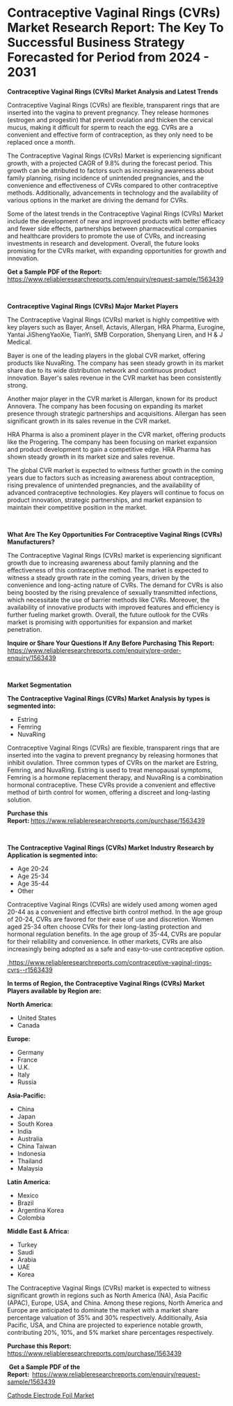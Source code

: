 <p><h1>Contraceptive Vaginal Rings (CVRs) Market Research Report: The Key To Successful Business Strategy Forecasted for Period from 2024 - 2031</h1></p><p><strong>Contraceptive Vaginal Rings (CVRs) Market Analysis and Latest Trends</strong></p>
<p><p>Contraceptive Vaginal Rings (CVRs) are flexible, transparent rings that are inserted into the vagina to prevent pregnancy. They release hormones (estrogen and progestin) that prevent ovulation and thicken the cervical mucus, making it difficult for sperm to reach the egg. CVRs are a convenient and effective form of contraception, as they only need to be replaced once a month.</p><p>The Contraceptive Vaginal Rings (CVRs) Market is experiencing significant growth, with a projected CAGR of 9.8% during the forecast period. This growth can be attributed to factors such as increasing awareness about family planning, rising incidence of unintended pregnancies, and the convenience and effectiveness of CVRs compared to other contraceptive methods. Additionally, advancements in technology and the availability of various options in the market are driving the demand for CVRs.</p><p>Some of the latest trends in the Contraceptive Vaginal Rings (CVRs) Market include the development of new and improved products with better efficacy and fewer side effects, partnerships between pharmaceutical companies and healthcare providers to promote the use of CVRs, and increasing investments in research and development. Overall, the future looks promising for the CVRs market, with expanding opportunities for growth and innovation.</p></p>
<p><strong>Get a Sample PDF of the Report:&nbsp;</strong> <a href="https://www.reliableresearchreports.com/enquiry/request-sample/1563439">https://www.reliableresearchreports.com/enquiry/request-sample/1563439</a></p>
<p>&nbsp;</p>
<p><strong>Contraceptive Vaginal Rings (CVRs) Major Market Players</strong></p>
<p><p>The Contraceptive Vaginal Rings (CVRs) market is highly competitive with key players such as Bayer, Ansell, Actavis, Allergan, HRA Pharma, Eurogine, Yantai JiShengYaoXie, TianYi, SMB Corporation, Shenyang Liren, and H & J Medical. </p><p>Bayer is one of the leading players in the global CVR market, offering products like NuvaRing. The company has seen steady growth in its market share due to its wide distribution network and continuous product innovation. Bayer's sales revenue in the CVR market has been consistently strong.</p><p>Another major player in the CVR market is Allergan, known for its product Annovera. The company has been focusing on expanding its market presence through strategic partnerships and acquisitions. Allergan has seen significant growth in its sales revenue in the CVR market.</p><p>HRA Pharma is also a prominent player in the CVR market, offering products like the Progering. The company has been focusing on market expansion and product development to gain a competitive edge. HRA Pharma has shown steady growth in its market size and sales revenue.</p><p>The global CVR market is expected to witness further growth in the coming years due to factors such as increasing awareness about contraception, rising prevalence of unintended pregnancies, and the availability of advanced contraceptive technologies. Key players will continue to focus on product innovation, strategic partnerships, and market expansion to maintain their competitive position in the market.</p></p>
<p>&nbsp;</p>
<p><strong>What Are The Key Opportunities For Contraceptive Vaginal Rings (CVRs) Manufacturers?</strong></p>
<p><p>The Contraceptive Vaginal Rings (CVRs) market is experiencing significant growth due to increasing awareness about family planning and the effectiveness of this contraceptive method. The market is expected to witness a steady growth rate in the coming years, driven by the convenience and long-acting nature of CVRs. The demand for CVRs is also being boosted by the rising prevalence of sexually transmitted infections, which necessitate the use of barrier methods like CVRs. Moreover, the availability of innovative products with improved features and efficiency is further fueling market growth. Overall, the future outlook for the CVRs market is promising with opportunities for expansion and market penetration.</p></p>
<p><strong>Inquire or Share Your Questions If Any Before Purchasing This Report:</strong> <a href="https://www.reliableresearchreports.com/enquiry/pre-order-enquiry/1563439">https://www.reliableresearchreports.com/enquiry/pre-order-enquiry/1563439</a></p>
<p>&nbsp;</p>
<p><strong>Market Segmentation</strong></p>
<p><strong>The Contraceptive Vaginal Rings (CVRs) Market Analysis by types is segmented into:</strong></p>
<p><ul><li>Estring</li><li>Femring</li><li>NuvaRing</li></ul></p>
<p><p>Contraceptive Vaginal Rings (CVRs) are flexible, transparent rings that are inserted into the vagina to prevent pregnancy by releasing hormones that inhibit ovulation. Three common types of CVRs on the market are Estring, Femring, and NuvaRing. Estring is used to treat menopausal symptoms, Femring is a hormone replacement therapy, and NuvaRing is a combination hormonal contraceptive. These CVRs provide a convenient and effective method of birth control for women, offering a discreet and long-lasting solution.</p></p>
<p><strong>Purchase this Report:&nbsp;</strong><a href="https://www.reliableresearchreports.com/purchase/1563439">https://www.reliableresearchreports.com/purchase/1563439</a></p>
<p>&nbsp;</p>
<p><strong>The Contraceptive Vaginal Rings (CVRs) Market Industry Research by Application is segmented into:</strong></p>
<p><ul><li>Age 20-24</li><li>Age 25-34</li><li>Age 35-44</li><li>Other</li></ul></p>
<p><p>Contraceptive Vaginal Rings (CVRs) are widely used among women aged 20-44 as a convenient and effective birth control method. In the age group of 20-24, CVRs are favored for their ease of use and discretion. Women aged 25-34 often choose CVRs for their long-lasting protection and hormonal regulation benefits. In the age group of 35-44, CVRs are popular for their reliability and convenience. In other markets, CVRs are also increasingly being adopted as a safe and easy-to-use contraceptive option.</p></p>
<p><a href="https://www.reliableresearchreports.com/contraceptive-vaginal-rings-cvrs--r1563439">&nbsp;https://www.reliableresearchreports.com/contraceptive-vaginal-rings-cvrs--r1563439</a></p>
<p><strong>In terms of Region, the Contraceptive Vaginal Rings (CVRs) Market Players available by Region are:</strong></p>
<p>
    <p> <strong> North America: </strong>
        <ul>
            <li>United States</li>
            <li>Canada</li>
        </ul>
        </p> 
    <p> <strong> Europe: </strong>
        <ul>
            <li>Germany</li>
            <li>France</li>
            <li>U.K.</li>
            <li>Italy</li>
            <li>Russia</li>
        </ul>
        </p> 
    <p> <strong> Asia-Pacific: </strong>
        <ul>
            <li>China</li>
            <li>Japan</li>
            <li>South Korea</li>
            <li>India</li>
            <li>Australia</li>
            <li>China Taiwan</li>
            <li>Indonesia</li>
            <li>Thailand</li>
            <li>Malaysia</li>
        </ul>
        </p> 
    <p> <strong> Latin America: </strong>
        <ul>
            <li>Mexico</li>
            <li>Brazil</li>
            <li>Argentina Korea</li>
            <li>Colombia</li>
        </ul>
        </p> 
    <p> <strong> Middle East & Africa: </strong>
        <ul>
            <li>Turkey</li>
            <li>Saudi</li>
            <li>Arabia</li>
            <li>UAE</li>
            <li>Korea</li>
        </ul>
    </p>
    </p>
<p><p>The Contraceptive Vaginal Rings (CVRs) market is expected to witness significant growth in regions such as North America (NA), Asia Pacific (APAC), Europe, USA, and China. Among these regions, North America and Europe are anticipated to dominate the market with a market share percentage valuation of 35% and 30% respectively. Additionally, Asia Pacific, USA, and China are projected to experience notable growth, contributing 20%, 10%, and 5% market share percentages respectively.</p></p>
<p><strong>Purchase this Report: </strong><a href="https://www.reliableresearchreports.com/purchase/1563439">https://www.reliableresearchreports.com/purchase/1563439</a></p>
<p>&nbsp;<strong>Get a Sample PDF of the Report:&nbsp;&nbsp;</strong><a href="https://www.reliableresearchreports.com/enquiry/request-sample/1563439">https://www.reliableresearchreports.com/enquiry/request-sample/1563439</a></p>
<p><strong></strong></p>
<p><p><a href="https://issuu.com/reportprime-2/docs/cathode-electrode-foil-market-size-2030.pptx">Cathode Electrode Foil Market</a></p></p>